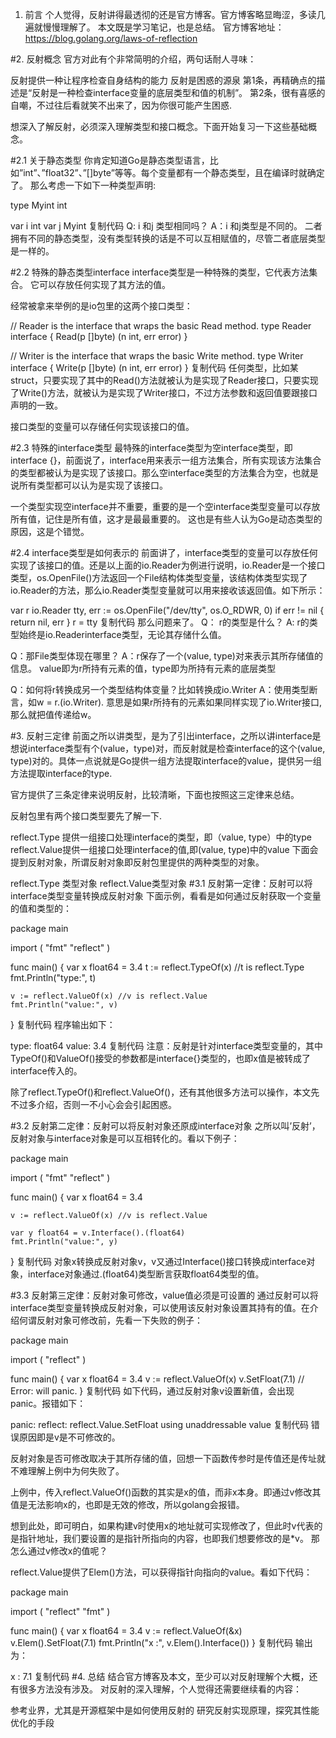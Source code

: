 1. 前言
个人觉得，反射讲得最透彻的还是官方博客。官方博客略显晦涩，多读几遍就慢慢理解了。 本文既是学习笔记，也是总结。 官方博客地址：https://blog.golang.org/laws-of-reflection

#2. 反射概念
官方对此有个非常简明的介绍，两句话耐人寻味：

反射提供一种让程序检查自身结构的能力
反射是困惑的源泉
第1条，再精确点的描述是“反射是一种检查interface变量的底层类型和值的机制”。 第2条，很有喜感的自嘲，不过往后看就笑不出来了，因为你很可能产生困惑.

想深入了解反射，必须深入理解类型和接口概念。下面开始复习一下这些基础概念。

#2.1 关于静态类型
你肯定知道Go是静态类型语言，比如”int”、”float32”、”[]byte”等等。每个变量都有一个静态类型，且在编译时就确定了。 那么考虑一下如下一种类型声明:

type Myint int

var i int
var j Myint
复制代码
Q: i 和j 类型相同吗？ A：i 和j类型是不同的。 二者拥有不同的静态类型，没有类型转换的话是不可以互相赋值的，尽管二者底层类型是一样的。

#2.2 特殊的静态类型interface
interface类型是一种特殊的类型，它代表方法集合。 它可以存放任何实现了其方法的值。

经常被拿来举例的是io包里的这两个接口类型：

// Reader is the interface that wraps the basic Read method.
type Reader interface {
    Read(p []byte) (n int, err error)
}

// Writer is the interface that wraps the basic Write method.
type Writer interface {
    Write(p []byte) (n int, err error)
}
复制代码
任何类型，比如某struct，只要实现了其中的Read()方法就被认为是实现了Reader接口，只要实现了Write()方法，就被认为是实现了Writer接口，不过方法参数和返回值要跟接口声明的一致。

接口类型的变量可以存储任何实现该接口的值。

#2.3 特殊的interface类型
最特殊的interface类型为空interface类型，即interface {}，前面说了，interface用来表示一组方法集合，所有实现该方法集合的类型都被认为是实现了该接口。那么空interface类型的方法集合为空，也就是说所有类型都可以认为是实现了该接口。

一个类型实现空interface并不重要，重要的是一个空interface类型变量可以存放所有值，记住是所有值，这才是最最重要的。 这也是有些人认为Go是动态类型的原因，这是个错觉。

#2.4 interface类型是如何表示的
前面讲了，interface类型的变量可以存放任何实现了该接口的值。还是以上面的io.Reader为例进行说明，io.Reader是一个接口类型，os.OpenFile()方法返回一个File结构体类型变量，该结构体类型实现了io.Reader的方法，那么io.Reader类型变量就可以用来接收该返回值。如下所示：

var r io.Reader
tty, err := os.OpenFile("/dev/tty", os.O_RDWR, 0)
if err != nil {
    return nil, err
}
r = tty
复制代码
那么问题来了。 Q： r的类型是什么？ A: r的类型始终是io.Readerinterface类型，无论其存储什么值。

Q：那File类型体现在哪里？ A：r保存了一个(value, type)对来表示其所存储值的信息。 value即为r所持有元素的值，type即为所持有元素的底层类型

Q：如何将r转换成另一个类型结构体变量？比如转换成io.Writer A：使用类型断言，如w = r.(io.Writer). 意思是如果r所持有的元素如果同样实现了io.Writer接口,那么就把值传递给w。

#3. 反射三定律
前面之所以讲类型，是为了引出interface，之所以讲interface是想说interface类型有个(value，type)对，而反射就是检查interface的这个(value, type)对的。具体一点说就是Go提供一组方法提取interface的value，提供另一组方法提取interface的type.

官方提供了三条定律来说明反射，比较清晰，下面也按照这三定律来总结。

反射包里有两个接口类型要先了解一下.

reflect.Type 提供一组接口处理interface的类型，即（value, type）中的type
reflect.Value提供一组接口处理interface的值,即(value, type)中的value
下面会提到反射对象，所谓反射对象即反射包里提供的两种类型的对象。

reflect.Type 类型对象
reflect.Value类型对象
#3.1 反射第一定律：反射可以将interface类型变量转换成反射对象
下面示例，看看是如何通过反射获取一个变量的值和类型的：

package main

import (
    "fmt"
    "reflect"
)

func main() {
    var x float64 = 3.4
    t := reflect.TypeOf(x)  //t is reflect.Type
    fmt.Println("type:", t)

    v := reflect.ValueOf(x) //v is reflect.Value
    fmt.Println("value:", v)
}
复制代码
程序输出如下：

type: float64
value: 3.4
复制代码
注意：反射是针对interface类型变量的，其中TypeOf()和ValueOf()接受的参数都是interface{}类型的，也即x值是被转成了interface传入的。

除了reflect.TypeOf()和reflect.ValueOf()，还有其他很多方法可以操作，本文先不过多介绍，否则一不小心会会引起困惑。

#3.2 反射第二定律：反射可以将反射对象还原成interface对象
之所以叫’反射’，反射对象与interface对象是可以互相转化的。看以下例子：

package main

import (
    "fmt"
    "reflect"
)

func main() {
    var x float64 = 3.4

    v := reflect.ValueOf(x) //v is reflect.Value

    var y float64 = v.Interface().(float64)
    fmt.Println("value:", y)
}
复制代码
对象x转换成反射对象v，v又通过Interface()接口转换成interface对象，interface对象通过.(float64)类型断言获取float64类型的值。

#3.3 反射第三定律：反射对象可修改，value值必须是可设置的
通过反射可以将interface类型变量转换成反射对象，可以使用该反射对象设置其持有的值。在介绍何谓反射对象可修改前，先看一下失败的例子：

package main

import (
    "reflect"
)

func main() {
    var x float64 = 3.4
    v := reflect.ValueOf(x)
    v.SetFloat(7.1) // Error: will panic.
}
复制代码
如下代码，通过反射对象v设置新值，会出现panic。报错如下：

panic: reflect: reflect.Value.SetFloat using unaddressable value
复制代码
错误原因即是v是不可修改的。

反射对象是否可修改取决于其所存储的值，回想一下函数传参时是传值还是传址就不难理解上例中为何失败了。

上例中，传入reflect.ValueOf()函数的其实是x的值，而非x本身。即通过v修改其值是无法影响x的，也即是无效的修改，所以golang会报错。

想到此处，即可明白，如果构建v时使用x的地址就可实现修改了，但此时v代表的是指针地址，我们要设置的是指针所指向的内容，也即我们想要修改的是*v。 那怎么通过v修改x的值呢？

reflect.Value提供了Elem()方法，可以获得指针向指向的value。看如下代码：

package main

import (
"reflect"
    "fmt"
)

func main() {
    var x float64 = 3.4
    v := reflect.ValueOf(&x)
    v.Elem().SetFloat(7.1)
    fmt.Println("x :", v.Elem().Interface())
}
复制代码
输出为：

x : 7.1
复制代码
#4. 总结
结合官方博客及本文，至少可以对反射理解个大概，还有很多方法没有涉及。 对反射的深入理解，个人觉得还需要继续看的内容：

参考业界，尤其是开源框架中是如何使用反射的
研究反射实现原理，探究其性能优化的手段